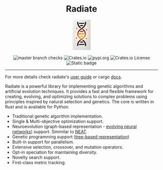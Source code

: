 <h1 align="center">Radiate</h1>
<p align="center">
  <img src="/docs/assets/radiate.png" height="100" width="60" alt="Radiate Logo" />
</p>

<div align="center">
  <img src="https://img.shields.io/github/check-runs/pkalivas/radiate/master" alt="master branch checks" />
  <img src="https://img.shields.io/crates/v/radiate" alt="Crates.io" />
  <img src="https://img.shields.io/pypi/v/radiate?color=blue" alt="pypi.org" />
  <img src="https://img.shields.io/crates/l/radiate" alt="Crates.io License" />
  <img src="https://img.shields.io/badge/evolution-genetics-default" alt="Static badge" />
</div>

___

For more details check radiate's [user guide](https://pkalivas.github.io/radiate/) or cargo [docs](https://docs.rs/radiate/latest/radiate/).


Radiate is a powerful library for implementing genetic algorithms and artificial evolution techniques. It provides a fast and flexible framework for creating, evolving, and optimizing solutions to complex problems using principles
inspired by natural selection and genetics. The core is written in Rust and is available for Python.
 
* Traditional genetic algorithm implementation.
* Single & Multi-objective optimization support.
* Neuroevolution (graph-based representation - [evolving neural networks](http://www.scholarpedia.org/article/Neuroevolution)) support. Simmilar to [NEAT](https://nn.cs.utexas.edu/downloads/papers/stanley.ec02.pdf).
* Genetic programming support ([tree-based representation](https://en.wikipedia.org/wiki/Gene_expression_programming#:~:text=In%20computer%20programming%2C%20gene%20expression,much%20like%20a%20living%20organism.)) 
* Built-in support for parallelism.
* Extensive selection, crossover, and mutation operators.
* Opt-in speciation for maintaining diversity.
* Novelty search support.
* First-class metric tracking.